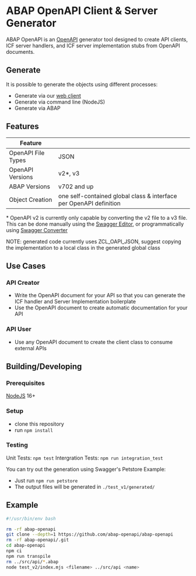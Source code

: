 # ABAP OpenAPI Client & Server Generator

ABAP OpenAPI is an [OpenAPI](https://www.openapis.org) generator tool designed to create API clients, ICF server handlers, and ICF server implementation stubs from OpenAPI documents.

## Generate

It is possible to generate the objects using different processes:
- Generate via our [web client](https://abap-openapi.github.io/web-openapi-client/)
- Generate via command line (NodeJS)
- Generate via ABAP

## Features

| Feature |  |
| --- | --- |
| OpenAPI File Types | JSON |
| OpenAPI Versions | v2\*, v3 |
| ABAP Versions | v702 and up  |
| Object Creation | one self-contained global class & interface per OpenAPI definition |

\* OpenAPI v2 is currently only capable by converting the v2 file to a v3 file. This can be done manually using the [Swagger Editor](https://editor.swagger.io/), or programmatically using [Swagger Converter](https://github.com/swagger-api/swagger-converter)

NOTE: generated code currently uses ZCL_OAPI_JSON, suggest copying the implementation to a local class in the generated global class

## Use Cases
### API Creator
- Write the OpenAPI document for your API so that you can generate the ICF handler and Server Implementation boilerplate
- Use the OpenAPI document to create automatic documentation for your API

### API User
- Use any OpenAPI document to create the client class to consume external APIs

## Building/Developing
### Prerequisites
[NodeJS](https://nodejs.org) 16+

### Setup 
- clone this repository
- run `npm install`

### Testing
Unit Tests: `npm test`
Intergration Tests: `npm run integration_test`

You can try out the generation using Swagger's Petstore Example:
- Just run `npm run petstore`
- The output files will be generated in `./test_v1/generated/`

## Example

```sh
#!/usr/bin/env bash

rm -rf abap-openapi
git clone --depth=1 https://github.com/abap-openapi/abap-openapi
rm -rf abap-openapi/.git
cd abap-openapi
npm ci
npm run transpile
rm ../src/api/*.abap
node test_v2/index.mjs <filename> ../src/api <name>
```
